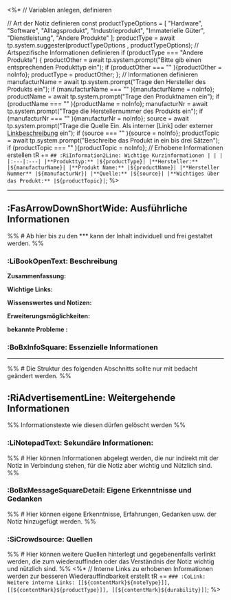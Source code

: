 <%*
// Variablen anlegen, definieren

// Art der Notiz definieren
const productTypeOptions = [
	"Hardware",
	"Software",
	"Alltagsprodukt",
	"Industrieprodukt",
	"Immaterielle Güter",
	"Dienstleistung",
	"Andere Produkte"
	];
productType = await tp.system.suggester(productTypeOptions , productTypeOptions);
// Artspezifische Informationen definieren
if (productType === "Andere Produkte") {
	productOther = await tp.system.prompt("Bitte gib einen entsprechenden Produkttyp ein");
	if (productOther === "" ){productOther = noInfo};
	productType = productOther;
};
// Informationen definieren
manufacturName = await tp.system.prompt("Trage den Hersteller des Produkts ein");
if (manufacturName === "" ){manufacturName = noInfo};
productName = await tp.system.prompt("Trage den Produktnamen ein");
if (productName === "" ){productName = noInfo};
manufacturNr = await tp.system.prompt("Trage die Herstellernummer des Produkts ein");
if (manufacturNr === "" ){manufacturNr = noInfo};
source = await tp.system.prompt("Trage die Quelle Ein. Als interner [Link] oder externer [Linkbeschreibung](URL) ein");
if (source === "" ){source = noInfo};
productTopic = await tp.system.prompt("Beschreibe das Produkt in ein bis drei Sätzen");
if (productTopic === "" ){productTopic = noInfo};
// Erhobene Informationen erstellen
tR +=  `## :RiInformation2Line: Wichtige Kurzinformationen
| | |
|:---|:---|
|**Produkttyp:** |${productType}|
|**Hersteller:** |${manufacturName}|
|**Produkt Name:** |${productName}|
|**Hersteller Nummer** |${manufacturNr}|
|**Quelle:** |${source}|
|**Wichtiges über das Produkt:** |${productTopic}|`;
%>

***
## :FasArrowDownShortWide: Ausführliche Informationen
%% # Ab hier bis zu den *** kann der Inhalt individuell und frei gestaltet werden. %%

###  :LiBookOpenText: Beschreibung
**Zusammenfassung:** 

**Wichtige Links:** 

**Wissenswertes und Notizen:**

**Erweiterungsmöglichkeiten:**

**bekannte Probleme :** 

### :BoBxInfoSquare: Essenzielle Informationen


***
%% # Die Struktur des folgenden Abschnitts sollte nur mit bedacht geändert werden. %%
## :RiAdvertisementLine: Weitergehende Informationen
%% Informationstexte wie diesen dürfen gelöscht werden %%

### :LiNotepadText: Sekundäre Informationen:
%% # Hier können Informationen abgelegt werden, die nur indirekt mit der Notiz in Verbindung stehen, für die Notiz aber wichtig und Nützlich sind. %%

### :BoBxMessageSquareDetail: Eigene Erkenntnisse und Gedanken
%% # Hier können eigene Erkenntnisse, Erfahrungen, Gedanken usw. der Notiz hinzugefügt werden. %%

### :SiCrowdsource: Quellen
%% # Hier können weitere Quellen hinterlegt und gegebenenfalls verlinkt werden, die zum wiederauffinden oder das Verständnis der Notiz wichtig und nützlich sind. %%
<%*
// Interne Links zu erhobenen Informationen werden zur besseren Wiederauffindbarkeit erstellt
tR += `### :CoLink: Weitere interne Links:
[[${contentMark}${noteType}]], [[${contentMark}${productType}]], [[${contentMark}${durability}]]`;
%>

